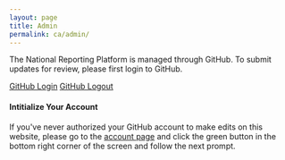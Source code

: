 ```yaml
---
layout: page
title: Admin
permalink: ca/admin/
---
```


The National Reporting Platform is managed through GitHub. To submit updates for review, please first login to GitHub.

<div class="button_wrapper github-login">
    <a href="https://github.com/login">GitHub Login</a> <a class="logout" href="https://github.com/logout">GitHub Logout</a>
</div>

#### Intitialize Your Account

If you've never authorized your GitHub account to make edits on this website, please go to the [account page](http://prose.io/#{{site.org_name}}/{{site.repo_name}}/edit/gh-pages/account.md) and click the green button in the bottom right corner of the screen and follow the next prompt.
